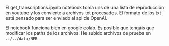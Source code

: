 El get_transcriptions.ipynb notebook toma urls de una lista de reproducción en youtube y los convierte a archivos txt procesados. El formato de los txt está pensado para ser enviado al api de OpenAI.

El notebook funciona bien en google colab. Es posible que tengáis que modificar los paths de los archivos. He subido archivos de prueba en `../../data/NER`.
